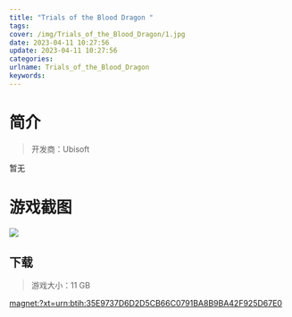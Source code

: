 ```yaml
---
title: "Trials of the Blood Dragon "
tags: 
cover: /img/Trials_of_the_Blood_Dragon/1.jpg
date: 2023-04-11 10:27:56
update: 2023-04-11 10:27:56
categories: 
urlname: Trials_of_the_Blood_Dragon
keywords: 
---
```

# 简介

> 开发商：Ubisoft

暂无

# 游戏截图

![](/img/Trials_of_the_Blood_Dragon/2.jpg)


## 下载

> 游戏大小：11 GB

[magnet:?xt=urn:btih:35E9737D6D2D5CB66C0791BA8B9BA42F925D67E0](magnet:?xt=urn:btih:35E9737D6D2D5CB66C0791BA8B9BA42F925D67E0)